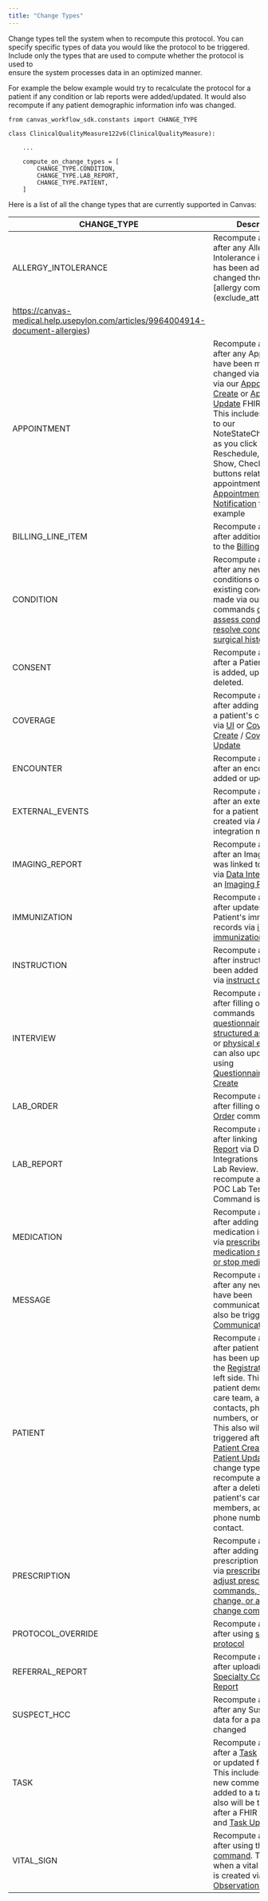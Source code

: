 ```yaml
---
title: "Change Types"
---
```

Change types tell the system when to recompute this protocol. You can specify specific types of data you would like the protocol to be triggered. Include only the types that are used to compute whether the protocol is used to  
ensure the system processes data in an optimized manner.

For example  the below example would try to recalculate the protocol for a patient if any condition or lab reports were added/updated. It would also recompute if any patient demographic information info was changed.

```text
from canvas_workflow_sdk.constants import CHANGE_TYPE

class ClinicalQualityMeasure122v6(ClinicalQualityMeasure):

    ...

    compute_on_change_types = [
        CHANGE_TYPE.CONDITION,
        CHANGE_TYPE.LAB_REPORT,
        CHANGE_TYPE.PATIENT,
    ]
```

Here is a list of all the change types that are currently supported in Canvas:

| CHANGE_TYPE        | Description                                                                                                                          |
|--------------------|--------------------------------------------------------------------------------------------------------------------------------------|
| ALLERGY_INTOLERANCE | Recompute a protocol after any Allergy Intolerance information has been added or changed through our [allergy command](exclude_attribtues_in
https://canvas-medical.help.usepylon.com/articles/9964004914-document-allergies) |
| APPOINTMENT         | Recompute a protocol after any Appointments have been made or changed via our [UI](https://canvas-medical.help.usepylon.com/articles/3191656079-appointments) or via our [Appointment Create](/api/appointment/#create) or [Appointment Update](/api/appointment/#update) FHIR endpoints. This includes changes to our NoteStateChangeEvents as you click the Book, Reschedule, Cancel, No Show, Check In, Restore buttons related to an appointment. See [Appointment Notification](/sdk/notification-protocol/#appointment-notification-example) for an example |
| BILLING_LINE_ITEM   | Recompute a protocol after additions/changes to the [Billing Footer](https://canvas-medical.help.usepylon.com/articles/8743381058-chart-note-billing-footer) |
| CONDITION           | Recompute a protocol after any new conditions or updates to existing conditions are made via our commands [diagnosis](https://canvas-medical.help.usepylon.com/articles/7998893827-managing-conditions#diagnosing-a-condition-2), [assess condition](https://canvas-medical.help.usepylon.com/articles/7998893827-managing-conditions#assessing-a-condition-8), [resolve condition](https://canvas-medical.help.usepylon.com/articles/7998893827-managing-conditions#resolving-a-condition-13), or [surgical history](https://canvas-medical.help.usepylon.com/articles/5682206573-command-surgical-history) |
| CONSENT            | Recompute a protocol after a Patient's [consent](https://canvas-medical.help.usepylon.com/articles/8727821967-patient-consents) is added, updated, or deleted. |
| COVERAGE           | Recompute a protocol after adding or updating a patient's coverages via [UI](https://canvas-medical.help.usepylon.com/articles/5877696655-patient-coverages) or [Coverage Create](/api/coverage/#create) / [Coverage Update](/api/coverage/#update) |
| ENCOUNTER          | Recompute a protocol after an encounter was added or updated |
| EXTERNAL_EVENTS    | Recompute a protocol after an external event for a patient was created via ADT integration messages |
| IMAGING_REPORT     | Recompute a protocol after an Imaging Report was linked to a patient via [Data Integrations](https://canvas-medical.help.usepylon.com/articles/4180848054-) or an [Imaging Review](https://canvas-medical.help.usepylon.com/articles/7566748234-process-image-results) |
| IMMUNIZATION       | Recompute a protocol after updates to a Patient's immunization records via [immunize](https://canvas-medical.help.usepylon.com/articles/4155771468-command-immunize) or [immunization statement](https://canvas-medical.help.usepylon.com/articles/1379672479-command-immunization-statement) |
| INSTRUCTION        | Recompute a protocol after instructions have been added or updated via [instruct command](https://canvas-medical.help.usepylon.com/articles/4244748724-command-instruct) |
| INTERVIEW          | Recompute a protocol after filling out the commands [questionnaire](https://canvas-medical.help.usepylon.com/articles/5651999344-command-questionnaire), [structured assessment](https://canvas-medical.help.usepylon.com/articles/8805008571-command-structured-assessment) or [physical exam](https://canvas-medical.help.usepylon.com/articles/1745103290-command-physical-exam). You can also update these using [QuestionnaireResponse Create](/api/questionnaireresponse/#create) |
| LAB_ORDER          | Recompute a protocol after filling out a [Lab Order](https://canvas-medical.help.usepylon.com/articles/3065191197-placing-a-lab-order) command |
| LAB_REPORT         | Recompute a protocol after linking a [Lab Report](https://canvas-medical.help.usepylon.com/articles/1652834476-labs-lab-reports) via Data Integrations or using Lab Review. It will also recompute after the POC Lab Test Command is used. |
| MEDICATION         |  Recompute a protocol after adding or updating medication information via [prescribe, refill, medication statement, or stop medication](https://canvas-medical.help.usepylon.com/articles/5128727084-managing-medication-commands#stopping-a-medication-59) |
| MESSAGE            | Recompute a protocol after any new [messages](https://canvas-medical.help.usepylon.com/articles/6255444430-patient-message-inbox) have been communicated. This will also be triggered after [Communication Create](/api/communication/#create) |
| PATIENT            | Recompute a protocol after patient information has been updated on the [Registration Page](https://canvas-medical.help.usepylon.com/articles/9555344303-demographics-registration) left side. This includes patient demographics, care team, addresses, contacts, phone numbers, or addresses. This also will be triggered after a [FHIR Patient Create](/api/patient/#create) and [Patient Update](/api/patient/#update). This change type will also recompute a protocol after a deletion of patient's care team members, addresses, phone numbers, or contact. |
| PRESCRIPTION       | Recompute a protocol after adding or updating prescription information via [prescribe, refill, adjust prescription commands, deny change, or approve change commands](https://canvas-medical.help.usepylon.com/articles/5128727084-managing-medication-commands) |
| PROTOCOL_OVERRIDE  | Recompute a protocol after using [snooze protocol](https://canvas-medical.help.usepylon.com/articles/3693225186-protocol-snooze-protocol) |
| REFERRAL_REPORT    | Recompute a protocol after uploading a [Specialty Consult Report](https://canvas-medical.help.usepylon.com/articles/8163023191-data-integration-specialist-consult-reports) |
| SUSPECT_HCC        | Recompute a protocol after any SuspectHCC data for a patient has changed |
| TASK               | Recompute a protocol after a [Task](https://canvas-medical.help.usepylon.com/articles/8460447495-task-management) is created or updated for a patient. This includes when a new comment was added to a task. This also will be triggered after a FHIR [Task Create](/api/task/#create) and [Task Update](/api/task/#update) |
| VITAL_SIGN         | Recompute a protocol after using the [vitals command](https://canvas-medical.help.usepylon.com/articles/9426091672-command-vitals). This includes when a vital observation is created via [FHIR Observation Create](/api/observation/#create) |
